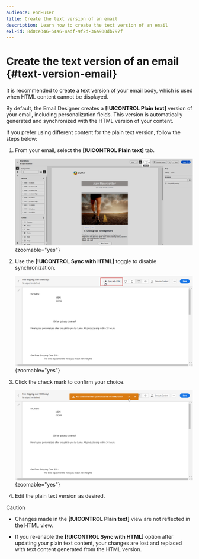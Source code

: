 ```yaml
---
audience: end-user
title: Create the text version of an email
description: Learn how to create the text version of an email
exl-id: 8d0ce346-64a6-4adf-9f2d-36a900db797f
---
```

# Create the text version of an email {#text-version-email}

It is recommended to create a text version of your email body, which is used when HTML content cannot be displayed.

By default, the Email Designer creates a **[!UICONTROL Plain text]** version of your email, including personalization fields. This version is automatically generated and synchronized with the HTML version of your content.

If you prefer using different content for the plain text version, follow the steps below:

1. From your email, select the **[!UICONTROL Plain text]** tab.

    ![Screenshot showing the Plain text tab in the Email Designer interface.](assets/text_version_3.png){zoomable="yes"}

1. Use the **[!UICONTROL Sync with HTML]** toggle to disable synchronization.

    ![Screenshot showing the Sync with HTML toggle in the Plain text tab.](assets/text_version_1.png){zoomable="yes"}

1. Click the check mark to confirm your choice.

    ![Screenshot showing the check mark button to confirm disabling synchronization.](assets/text_version_2.png){zoomable="yes"}

1. Edit the plain text version as desired.

>[!CAUTION]
>
>* Changes made in the **[!UICONTROL Plain text]** view are not reflected in the HTML view.
>
>* If you re-enable the **[!UICONTROL Sync with HTML]** option after updating your plain text content, your changes are lost and replaced with text content generated from the HTML version.